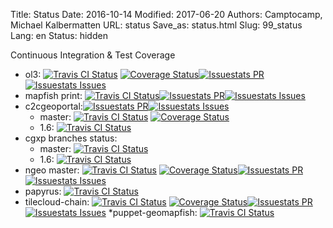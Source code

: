 Title: Status
Date: 2016-10-14
Modified: 2017-06-20
Authors: Camptocamp, Michael Kalbermatten
URL: status
Save_as: status.html
Slug: 99_status
Lang: en
Status: hidden

Continuous Integration & Test Coverage

* ol3: [![Travis CI Status](https://secure.travis-ci.org/openlayers/ol3.svg)](http://travis-ci.org/#!/openlayers/ol3) [![Coverage Status](https://coveralls.io/repos/openlayers/ol3/badge.svg?branch=master)](https://coveralls.io/r/openlayers/ol3?branch=master)[![Issuestats PR](http://issuestats.com/github/openlayers/ol3/badge/pr)](http://issuestats.com/github/openlayers/ol3)[![Issuestats Issues](http://issuestats.com/github/openlayers/ol3/badge/issue)](http://issuestats.com/github/openlayers/ol3)
* mapfish print: [![Travis CI Status](https://travis-ci.org/mapfish/mapfish-print.svg)](https://travis-ci.org/mapfish/mapfish-print/branches)[![Issuestats PR](http://issuestats.com/github/openlayers/ol3/badge/pr)](http://issuestats.com/github/mapfish/mapfish-print)[![Issuestats Issues](http://issuestats.com/github/openlayers/ol3/badge/issue)](http://issuestats.com/github/mapfish/mapfish-print)
* c2cgeoportal:[![Issuestats PR](http://issuestats.com/github/openlayers/ol3/badge/pr)](http://issuestats.com/github/camptocamp/c2cgeoportal)[![Issuestats Issues](http://issuestats.com/github/openlayers/ol3/badge/issue)](http://issuestats.com/github/camptocamp/c2cgeoportal)
    * master:  [![Travis CI Status](https://secure.travis-ci.org/camptocamp/c2cgeoportal.svg?branch=master)](https://travis-ci.org/camptocamp/c2cgeoportal/branches) [![Coverage Status](https://coveralls.io/repos/camptocamp/c2cgeoportal/badge.svg?branch=master&service=github)](https://coveralls.io/github/camptocamp/c2cgeoportal?branch=master)
    * 1.6: [![Travis CI Status](https://travis-ci.org/camptocamp/c2cgeoportal.svg?branch=1.6)](https://travis-ci.org/camptocamp/c2cgeoportal/branches)
* cgxp  branches status: 
    * master:  [![Travis CI Status](https://travis-ci.org/camptocamp/cgxp.svg?branch=master)](https://travis-ci.org/camptocamp/cgxp/branches) 
    * 1.6: [![Travis CI Status](https://travis-ci.org/camptocamp/ngeo.svg?branch=master)](https://travis-ci.org/camptocamp/cgxp/branches)
* ngeo master: [![Travis CI Status](https://secure.travis-ci.org/openlayers/ol3.svg)](https://travis-ci.org/camptocamp/ngeo/branches) [![Coverage Status](https://coveralls.io/repos/github/camptocamp/ngeo/badge.svg?branch=master)](https://coveralls.io/github/camptocamp/ngeo?branch=master)[![Issuestats PR](http://issuestats.com/github/camptocamp/ngeo/badge/pr)](http://issuestats.com/github/camptocamp/ngeo)[![Issuestats Issues](http://issuestats.com/github/camptocamp/ngeo/badge/issue)](http://issuestats.com/github/camptocamp/ngeo)
* papyrus: [![Travis CI Status](https://travis-ci.org/elemoine/papyrus.svg?branch=master)](https://travis-ci.org/elemoine/papyrus/branches) 
* tilecloud-chain: [![Travis CI Status](https://travis-ci.org/sbrunner/tilecloud-chain.svg?branch=master)](https://travis-ci.org/sbrunner/tilecloud-chain/branches) [![Coverage Status](https://coveralls.io/repos/sbrunner/tilecloud-chain/badge.svg?branch=master&service=github)](https://coveralls.io/github/sbrunner/tilecloud-chain?branch=master)[![Issuestats PR](http://issuestats.com/github/sbrunner/tilecloud-chain/badge/pr)](http://issuestats.com/github/sbrunner/tilecloud-chain)[![Issuestats Issues](http://issuestats.com/github/sbrunner/tilecloud-chain/badge/issue)](http://issuestats.com/github/sbrunner/tilecloud-chain)
*puppet-geomapfish:  [![Travis CI Status](https://travis-ci.com/camptocamp/puppet-geomapfish.svg?token=85F5zimN46FwjNsUvVKm&branch=master)](https://travis-ci.com/camptocamp/puppet-geomapfish/branches)
